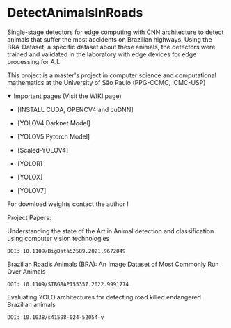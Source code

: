 # DetectAnimalsInRoads

Single-stage detectors for edge computing with CNN architecture to detect animals that suffer the most accidents on Brazilian highways.
Using the BRA-Dataset, a specific dataset about these animals, the detectors were trained and validated in the laboratory with edge devices for edge processing for A.I.

This project is a master's project in computer science and computational mathematics at the University of São Paulo (PPG-CCMC, ICMC-USP)

<details open>
<summary>Important pages (Visit the WIKI page)</summary>
  
- [INSTALL CUDA, OPENCV4 and cuDNN]
  
- [YOLOV4 Darknet Model]  
  
- [YOLOV5 Pytorch Model]

- [Scaled-YOLOV4]

- [YOLOR]

- [YOLOX]

- [YOLOV7]

For download weights contact the author !
  

</details>

Project Papers:


Understanding the state of the Art in Animal detection and classification using computer vision technologies
    
    DOI: 10.1109/BigData52589.2021.9672049

Brazilian Road’s Animals (BRA): An Image Dataset of Most Commonly Run Over Animals

    DOI: 10.1109/SIBGRAPI55357.2022.9991774

Evaluating YOLO architectures for detecting road killed endangered Brazilian animals

    DOI: 10.1038/s41598-024-52054-y
